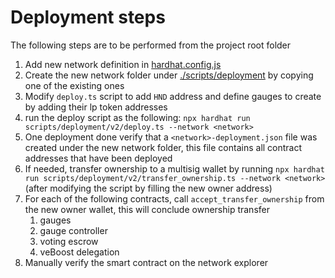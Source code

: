 # Deployment steps

The following steps are to be performed from the project root folder

1. Add new network definition in [hardhat.config.js](hardhat.config.js)
2. Create the new network folder under [./scripts/deployment](scripts/deployment/v2) by copying one of the existing ones
3. Modify `deploy.ts` script to add `HND` address and define gauges to create by adding their lp token addresses
4. run the deploy script as the following: `npx hardhat run scripts/deployment/v2/deploy.ts --network <network>`
5. One deployment done verify that a `<network>-deployment.json` file was created under the new network folder, this file contains all contract addresses that have been deployed
6. If needed, transfer ownership to a multisig wallet by running `npx hardhat run scripts/deployment/v2/transfer_ownership.ts --network <network>` (after modifying the script by filling the new owner address)
7. For each of the following contracts, call `accept_transfer_ownership` from the new owner wallet, this will conclude ownership transfer
   1. gauges
   2. gauge controller
   3. voting escrow
   4. veBoost delegation
8. Manually verify the smart contract on the network explorer